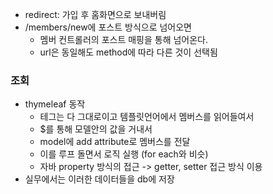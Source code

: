 - redirect: 가입 후 홈화면으로 보내버림
- /members/new에 포스트 방식으로 넘어오면
	- 멤버 컨트롤러의 포스트 매핑을 통해 넘어온다.
	- url은 동일해도 method에 따라 다른 것이 선택됨

### 조회
- thymeleaf 동작
	- 테그는 다 그대로이고 템플릿언어에서 멤버스를 읽어들여서
	- $를 통해 모델안의 값을 거내서
	- model에 add attribute로 멤버스를 전달
	- 이를 루프 돌면서 로직 실행 (for each와 비슷)
	- 자바 property 방식의 접근 -> getter, setter 접근 방식 이용
- 실무에서는 이러한 데이터들을 db에 저장